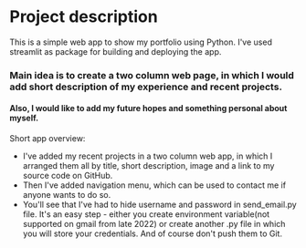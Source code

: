 # Project  description

This is a simple web app to show my portfolio using Python.
I've  used streamlit as package  for  building and deploying the app.
### Main idea is to create a two column web page, in which I would add short description of my experience and recent projects.
#### Also, I would like to add my future hopes and something personal about myself.

Short app overview:
- I've added my recent projects in a two column web app, in which I arranged them all by title, short description, image and a link to my source code on GitHub.
- Then I've added navigation menu, which can be used to contact me if anyone wants to do so.
- You'll see that I've had to hide username and password in send_email.py file. It's an easy step - either you create environment variable(not supported on gmail from late 2022) or create another .py file in which you will store your credentials. And of course don't push them to Git.